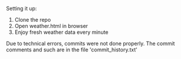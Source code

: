 Setting it up:

1. Clone the repo
2. Open weather.html in browser
3. Enjoy fresh weather data every minute


Due to technical errors, commits were not done properly. The commit comments and such are in the file 'commit_history.txt'
